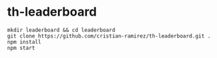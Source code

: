 # th-leaderboard
```
mkdir leaderboard && cd leaderboard
git clone https://github.com/cristian-ramirez/th-leaderboard.git .
npm install
npm start
```
